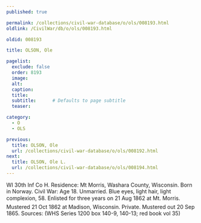 ```yaml
---
published: true

permalink: /collections/civil-war-database/o/ols/008193.html
oldlink: /CivilWar/db/o/ols/008193.html

oldid: 008193

title: OLSON, Ole

pagelist:
  exclude: false
  order: 8193
  image: 
  alt:
  caption:
  title:
  subtitle:      # Defaults to page subtitle
  teaser:

category: 
  - O 
  - OLS

previous:
  title: OLSON, Ole
  url: /collections/civil-war-database/o/ols/008192.html  
next:
  title: OLSON, Ole L.
  url: /collections/civil-war-database/o/ols/008194.html   
---
```

WI 30th Inf Co H. Residence: Mt Morris, Washara County, Wisconsin. Born in Norway. Civil War: Age 18. Unmarried. Blue eyes, light hair, light complexion, 5&#146;8&#148;. Enlisted for three years on 21 Aug 1862 at Mt. Morris. Mustered 21 Oct 1862 at Madison, Wisconsin. Private. Mustered out 20 Sep 1865. Sources: (WHS Series 1200 box 140-9, 140-13; red book vol 35)